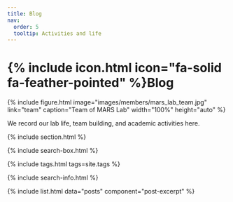 ```yaml
---
title: Blog
nav:
  order: 5
  tooltip: Activities and life
---
```


# {% include icon.html icon="fa-solid fa-feather-pointed" %}Blog

{% include figure.html 
   image="images/members/mars_lab_team.jpg" 
   link="team" 
   caption="Team of MARS Lab" 
   width="100%" 
   height="auto"
%}

We record our lab life, team building, and academic activities here.

{% include section.html %}

{% include search-box.html %}

{% include tags.html tags=site.tags %}

{% include search-info.html %}

{% include list.html data="posts" component="post-excerpt" %}
